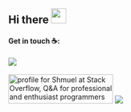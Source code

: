 <!-- <img align="right" src="https://github-readme-stats.vercel.app/api/top-langs/?username=smuel1414&layout=compact&theme=blueberry"/> -->

## Hi there <img src="https://raw.githubusercontent.com/MartinHeinz/MartinHeinz/master/wave.gif" width="30px">

#### Get in touch ☕:

[![](https://badgen.net/badge/Shmuel%20Raichman/Linkedin/blue)](https://il.linkedin.com/in/shmuel-raichman) <br><br>
<a href="https://stackoverflow.com/users/9202256/shmuel"><img src="https://stackexchange.com/users/flair/12661572.png?theme=clean" width="208" height="58" alt="profile for Shmuel at Stack Overflow, Q&amp;A for professional and enthusiast programmers" title="profile for Shmuel at Stack Overflow, Q&amp;A for professional and enthusiast programmers"></a>
[![](https://badgen.net/badge/Shmuel%20Raichman/stackoverflow/orange)](https://stackoverflow.com/users/9202256/shmuel)


<!--
[![](https://badgen.net/badge/Shmuel%20Raichman/Linkedin/blue)](https://il.linkedin.com/in/shmuel-raichman) 
 <a href="https://il.linkedin.com/in/shmuel-raichman?trk=profile-badge-cta" class="LI-view-profile">View profile</a>
  <img src="https://static-exp1.licdn.com/scds/common/u/images/logos/linkedin/logo_linkedin_93x21_v2.png" alt="LinkedIn" class="LI-icon">
 </span> 
-->

<!--

[[Smuel](https://badges.greenkeeper.io/smuel1414/smuel1414.svg)](https://github.com/smuel1414/smuel1414/issues?q=label%3Asmuel)

**smuel1414/smuel1414** is a ✨ _special_ ✨ repository because its `README.md` (this file) appears on your GitHub profile.

Here are some ideas to get you started:

- 🔭 I’m currently working on ...
- 🌱 I’m currently learning ...
- 👯 I’m looking to collaborate on ...
- 🤔 I’m looking for help with ...
- 💬 Ask me about ...
- 📫 How to reach me: ...
- 😄 Pronouns: ...
- ⚡ Fun fact: ...
👋
-->

